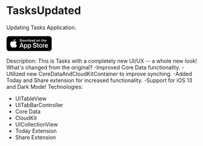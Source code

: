 # TasksUpdated
Updating Tasks Application.

![Tasks Home](Images/AppStoreBlackGithub.png)


Description:
This is Tasks with a completely new UI/UX -- a whole new look! What's changed from the original? -Improved Core Data functionality. -Utilized new CoreDataAndCloudKitContainer to improve synching. -Added Today and Share extension for increased functionality. -Support for iOS 13 and Dark Mode!
Technologies:
* UITableView
* UITabBarController
* Core Data
* CloudKit
* UICollectionView
* Today Extension
* Share Extension
